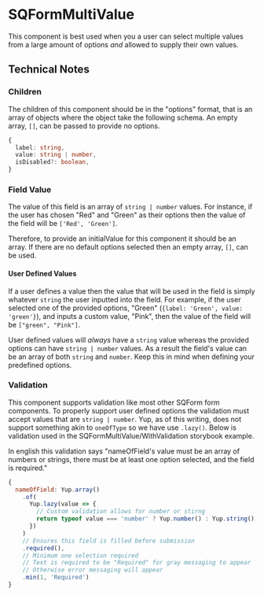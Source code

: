 # SQFormMultiValue

This component is best used when you a user can select multiple values from a large amount of options _and_ allowed to supply their own values.

## Technical Notes

### Children

The children of this component should be in the "options" format, that is an array of objects where the object take the following schema. An empty array, `[]`, can be passed to provide no options.

```ts
{
  label: string,
  value: string | number,
  isDisabled?: boolean,
}

```

### Field Value

The value of this field is an array of `string | number` values. For instance, if the user has chosen "Red" and "Green" as their options then the value of the field will be `['Red', 'Green']`.

Therefore, to provide an initialValue for this component it should be an array. If there are no default options selected then an empty array, `[]`, can be used.

#### User Defined Values

If a user defines a value then the value that will be used in the field is simply whatever `string` the user inputted into the field. For example, if the user selected one of the provided options, "Green" (`{label: 'Green', value: 'green'}`), and inputs a custom value, "Pink", then the value of the field will be `["green", "Pink"]`.

User defined values will _always_ have a `string` value whereas the provided options can have `string | number` values. As a result the field's value can be an array of both `string` and `number`. Keep this in mind when defining your predefined options.

### Validation

This component supports validation like most other SQForm form components. To properly support user defined options the validation must accept values that are `string | number`. Yup, as of this writing, does not support something akin to `oneOfType` so we have use `.lazy()`. Below is validation used in the SQFormMultiValue/WithValidation storybook example.

In english this validation says "nameOfField's value must be an array of numbers or strings, there must be at least one option selected, and the field is required."

```js
{
  nameOfField: Yup.array()
    .of(
      Yup.lazy(value => {
        // Custom validation allows for number or stirng
        return typeof value === 'number' ? Yup.number() : Yup.string();
      })
    )
    // Ensures this field is filled before submission
    .required(),
    // Minimum one selection required
    // Text is required to be "Required" for gray messaging to appear
    // Otherwise error messaging will appear
    .min(1, 'Required')
}
```
